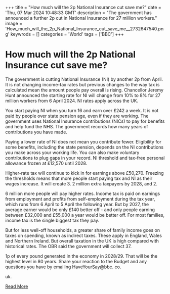 +++
title = "How much will the 2p National Insurance cut save me?"
date = 'Thu, 07 Mar 2024 10:48:33 GMT'
description = "The government has announced a further 2p cut in National Insurance for 27 million workers."
image = 'How_much_will_the_2p_National_Insurance_cut_save_me__2732647540.png'
keywrods =  []
categories = 'World'
tags = ['BBC']
+++

# How much will the 2p National Insurance cut save me?

The government is cutting National Insurance (NI) by another 2p from April.
It is not changing income-tax rates but previous changes to the way tax is calculated mean the amount people pay overall is rising.
Chancellor Jeremy Hunt announced the starting rate for NI will change from 10% to 8% for 27 million workers from 6 April 2024.
NI rates apply across the UK.

You start paying NI when you turn 16 and earn over £242 a week.
It is not paid by people over state pension age, even if they are working.
The government uses National Insurance contributions (NICs) to pay for benefits and help fund the NHS.
The government records how many years of contributions you have made.

Paying a lower rate of NI does not mean you contribute fewer.
Eligibility for some benefits, including the state pension, depends on the NI contributions you make across your working life.
You can also make voluntary contributions to plug gaps in your record.
NI threshold and tax-free personal allowance frozen at £12,570 until 2028.

Higher-rate tax will continue to kick in for earnings above £50,270.
Freezing the thresholds means that more people start paying tax and NI as their wages increase.
It will create 3.
2 million extra taxpayers by 2028, and 2.

6 million more people will pay higher rates.
Income tax is paid on earnings from employment and profits from self-employment during the tax year, which runs from 6 April to 5 April the following year.
But by 2027, the average earner would be only £140 better off - and only people earning between £32,000 and £55,000 a year would be better off.
For most families, income tax is the single biggest tax they pay.

But for less well-off households, a greater share of family income goes on taxes on spending, known as indirect taxes.
These apply in England, Wales and Northern Ireland.
But overall taxation in the UK is high compared with historical rates.
The OBR said the government will collect 37.

1p of every pound generated in the economy in 2028/29.
That will be the highest level in 80 years.
Share your reaction to the Budget and any questions you have by emailing HaveYourSay@bbc.
co.

uk.


[Read More](https://www.bbc.co.uk/news/explainers-63635185)

